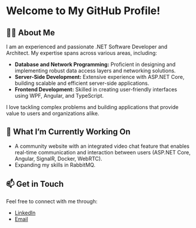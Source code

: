 # Welcome to My GitHub Profile!

## 👩‍💻 About Me
I am an experienced and passionate .NET Software Developer and Architect. My expertise spans across various areas, including:

- **Database and Network Programming:** Proficient in designing and implementing robust data access layers and networking solutions.
- **Server-Side Development:** Extensive experience with ASP.NET Core, building scalable and efficient server-side applications.
- **Frontend Development:** Skilled in creating user-friendly interfaces using WPF, Angular, and TypeScript.

I love tackling complex problems and building applications that provide value to users and organizations alike.

## 🚀 What I’m Currently Working On
- A community website with an integrated video chat feature that enables real-time communication and interaction between users (ASP.NET Core, Angular, SignalR, Docker, WebRTC).
- Expanding my skills in RabbitMQ.

## 📫 Get in Touch
Feel free to connect with me through:

- [LinkedIn](https://www.linkedin.com/in/jana-schmid)
- [Email](mailto:jdev.five@emailn.de)
